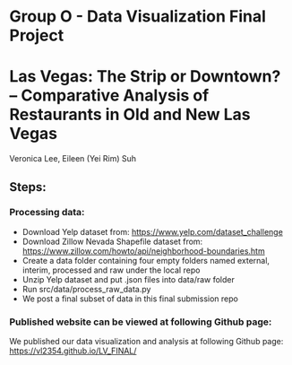 # Group O - Data Visualization Final Project 
Las Vegas: The Strip or Downtown? – Comparative Analysis of Restaurants in Old and New Las Vegas
==============================
Veronica Lee, Eileen (Yei Rim) Suh


## Steps:

### Processing data:
- Download Yelp dataset from: https://www.yelp.com/dataset_challenge
- Download Zillow Nevada Shapefile dataset from: https://www.zillow.com/howto/api/neighborhood-boundaries.htm
- Create a data folder containing four empty folders named external, interim, processed and raw under the local repo
- Unzip Yelp dataset and put .json files into data/raw folder
- Run src/data/process_raw_data.py
- We post a final subset of data in this final submission repo 

### Published website can be viewed at following Github page: 

We published our data visualization and analysis at following Github page: 
https://vl2354.github.io/LV_FINAL/
